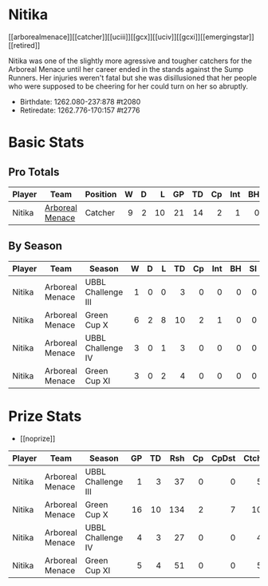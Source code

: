 # Nitika

[[arborealmenace]][[catcher]][[uciii]][[gcx]][[uciv]][[gcxi]][[emergingstar]][[retired]]

Nitika was one of the slightly more agressive and tougher catchers for the Arboreal Menace until her career ended in the stands against the Sump Runners. Her injuries weren't fatal but she was disillusioned that her people who were supposed to be cheering for her could turn on her so abruptly.

* Birthdate: 1262.080-237:878 #t2080
* Retiredate: 1262.776-170:157 #t2776 

# Basic Stats

## Pro Totals

| Player           | Team        | Position      | W | D | L | GP | TD | Cp | Int | BH | SI | Ki | MVP | SPP |
|------------------|-------------|---------------|--:|--:|--:|---:|---:|---:|----:|---:|---:|---:|----:|----:|
| Nitika | [Arboreal Menace](../teams/arborealmenace) | Catcher  |    9 |    2 |   10 |   21 |   14 |    2 |    1 |    0 |    0 |    0 |    0 |   46 |


## By Season

| Player | Team         | Season          | W | D | L | TD | Cp | Int | BH | SI | Ki | MVP | SPP |
|--------|--------------|-----------------|--:|--:|--:|---:|---:|----:|---:|---:|---:|----:|----:|
| Nitika | Arboreal Menace | UBBL Challenge III |    1 |    0 |    0 |    3 |    0 |    0 |    0 |    0 |    0 |    0 |    9 |
| Nitika | Arboreal Menace | Green Cup X        |    6 |    2 |    8 |   10 |    2 |    1 |    0 |    0 |    0 |    0 |   34 |
| Nitika | Arboreal Menace | UBBL Challenge IV  |    3 |    0 |    1 |    3 |    0 |    0 |    0 |    0 |    0 |    1 |   14 |
| Nitika | Arboreal Menace | Green Cup XI       |    3 |    0 |    2 |    4 |    0 |    0 |    0 |    0 |    0 |    0 |   12 |



# Prize Stats

* [[noprize]]

| Player | Team         | Season          | GP | TD | Rsh | Cp | CpDst | Ctch | Int | Cas | Blk | Sck | MVP | SPP |
|--------|--------------|-----------------|---:|---:|----:|---:|------:|-----:|----:|----:|----:|----:|----:|----:|
| Nitika | Arboreal Menace | UBBL Challenge III |  1 |    3 |   37 |    0 |     0 |    5 |    0 |    0 |    0 |    0 |    0 |    9 |
| Nitika | Arboreal Menace | Green Cup X        | 16 |   10 |  134 |    2 |     7 |   10 |    1 |    0 |   13 |    0 |    0 |   34 |
| Nitika | Arboreal Menace | UBBL Challenge IV  |  4 |    3 |   27 |    0 |     0 |    4 |    0 |    0 |    3 |    0 |    1 |   14 |
| Nitika | Arboreal Menace | Green Cup XI       |  5 |    4 |   51 |    0 |     0 |    5 |    0 |    0 |    9 |    0 |    0 |   12 |



